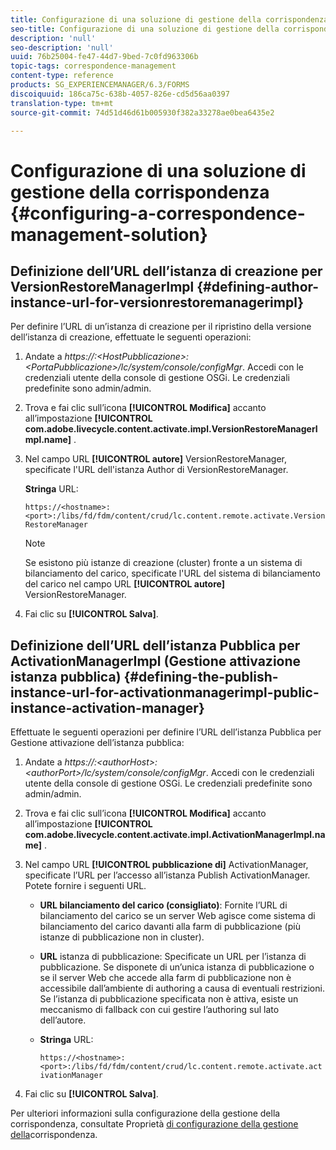```yaml
---
title: Configurazione di una soluzione di gestione della corrispondenza
seo-title: Configurazione di una soluzione di gestione della corrispondenza
description: 'null'
seo-description: 'null'
uuid: 76b25004-fe47-44d7-9bed-7c0fd963306b
topic-tags: correspondence-management
content-type: reference
products: SG_EXPERIENCEMANAGER/6.3/FORMS
discoiquuid: 186ca75c-638b-4057-826e-cd5d56aa0397
translation-type: tm+mt
source-git-commit: 74d51d46d61b005930f382a33278ae0bea6435e2

---
```



# Configurazione di una soluzione di gestione della corrispondenza {#configuring-a-correspondence-management-solution}

## Definizione dell’URL dell’istanza di creazione per VersionRestoreManagerImpl {#defining-author-instance-url-for-versionrestoremanagerimpl}

Per definire l’URL di un’istanza di creazione per il ripristino della versione dell’istanza di creazione, effettuate le seguenti operazioni:

1. Andate a *https://:&lt;HostPubblicazione>:&lt;PortaPubblicazione>/lc/system/console/configMgr*. Accedi con le credenziali utente della console di gestione OSGi. Le credenziali predefinite sono admin/admin.
1. Trova e fai clic sull’icona **[!UICONTROL Modifica]** accanto all’impostazione **[!UICONTROL com.adobe.livecycle.content.activate.impl.VersionRestoreManagerImpl.name]** .
1. Nel campo URL **[!UICONTROL autore]** VersionRestoreManager, specificate l&#39;URL dell&#39;istanza Author di VersionRestoreManager.

   **Stringa** URL:

   `https://<hostname>:<port>:/libs/fd/fdm/content/crud/lc.content.remote.activate.VersionRestoreManager`

   >[!NOTE]
   >
   >Se esistono più istanze di creazione (cluster) fronte a un sistema di bilanciamento del carico, specificate l&#39;URL del sistema di bilanciamento del carico nel campo URL **[!UICONTROL autore]** VersionRestoreManager.

1. Fai clic su **[!UICONTROL Salva]**.

## Definizione dell’URL dell’istanza Pubblica per ActivationManagerImpl (Gestione attivazione istanza pubblica) {#defining-the-publish-instance-url-for-activationmanagerimpl-public-instance-activation-manager}

Effettuate le seguenti operazioni per definire l’URL dell’istanza Pubblica per Gestione attivazione dell’istanza pubblica:

1. Andate a *https://:&lt;authorHost>:&lt;authorPort>/lc/system/console/configMgr*. Accedi con le credenziali utente della console di gestione OSGi. Le credenziali predefinite sono admin/admin.
1. Trova e fai clic sull’icona **[!UICONTROL Modifica]** accanto all’impostazione **[!UICONTROL com.adobe.livecycle.content.activate.impl.ActivationManagerImpl.name]** .
1. Nel campo URL **[!UICONTROL pubblicazione di]** ActivationManager, specificate l’URL per l’accesso all’istanza Publish ActivationManager. Potete fornire i seguenti URL.

   * **URL bilanciamento del carico (consigliato)**: Fornite l’URL di bilanciamento del carico se un server Web agisce come sistema di bilanciamento del carico davanti alla farm di pubblicazione (più istanze di pubblicazione non in cluster).
   * **URL** istanza di pubblicazione: Specificate un URL per l’istanza di pubblicazione. Se disponete di un’unica istanza di pubblicazione o se il server Web che accede alla farm di pubblicazione non è accessibile dall’ambiente di authoring a causa di eventuali restrizioni. Se l’istanza di pubblicazione specificata non è attiva, esiste un meccanismo di fallback con cui gestire l’authoring sul lato dell’autore.
   * **Stringa** URL:

      `https://<hostname>:<port>:/libs/fd/fdm/content/crud/lc.content.remote.activate.activationManager`

1. Fai clic su **[!UICONTROL Salva]**.

Per ulteriori informazioni sulla configurazione della gestione della corrispondenza, consultate Proprietà [di configurazione della gestione della](https://helpx.adobe.com/aem-forms/6-2/cm-configuration-properties.html)corrispondenza.
